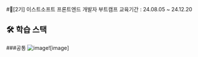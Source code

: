 #💜[2기] 이스트소프트 프론트엔드 개발자 부트캠프
교육기간 : 24.08.05 ~ 24.12.20</p>

## 🛠 학습 스택
###공통
![image](https://camo.githubusercontent.com/ccbdc29329afff39a4b077da431827477c1c0b3b8546e2ec570e8acd88bcc0fb/68747470733a2f2f696d672e736869656c64732e696f2f62616467652f6769742d4630353033323f7374796c653d666f722d7468652d6261646765266c6f676f3d676974266c6f676f436f6c6f723d7768697465)![image]
